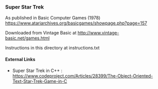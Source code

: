 ### Super Star Trek

As published in Basic Computer Games (1978)
https://www.atariarchives.org/basicgames/showpage.php?page=157

Downloaded from Vintage Basic at
http://www.vintage-basic.net/games.html

Instructions in this directory at
instructions.txt

#### External Links
 - Super Star Trek in C++ : https://www.codeproject.com/Articles/28399/The-Object-Oriented-Text-Star-Trek-Game-in-C

